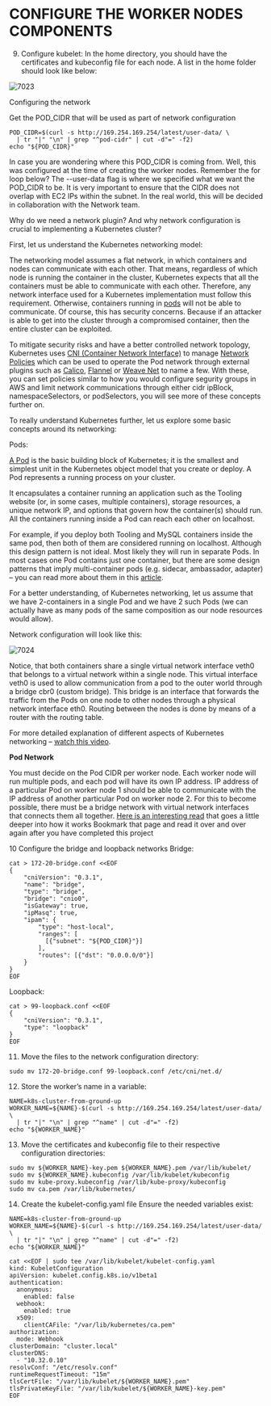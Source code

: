 # CONFIGURE THE WORKER NODES COMPONENTS

9. Configure kubelet:
In the home directory, you should have the certificates and kubeconfig file for each node. A list in the home folder should look like
below:

![7023](https://user-images.githubusercontent.com/85270361/210217585-e9b599af-15aa-4879-a35c-ca4cd5ce98b5.PNG)

Configuring the network

Get the POD_CIDR that will be used as part of network configuration

```
POD_CIDR=$(curl -s http://169.254.169.254/latest/user-data/ \
  | tr "|" "\n" | grep "^pod-cidr" | cut -d"=" -f2)
echo "${POD_CIDR}"
```

In case you are wondering where this POD_CIDR is coming from. Well, this was configured at the time of creating the worker nodes. 
Remember the for loop below? The --user-data flag is where we specified what we want the POD_CIDR to be. It is very important to 
ensure that the CIDR does not overlap with EC2 IPs within the subnet. In the real world, this will be decided in collaboration with
the Network team.

Why do we need a network plugin? And why network configuration is crucial to implementing a Kubernetes cluster?

First, let us understand the Kubernetes networking model:

The networking model assumes a flat network, in which containers and nodes can communicate with each other. That means, regardless 
of which node is running the container in the cluster, Kubernetes expects that all the containers must be able to communicate with
each other. Therefore, any network interface used for a Kubernetes implementation must follow this requirement. Otherwise, containers
running in [pods](https://kubernetes.io/docs/concepts/workloads/pods/) will not be able to communicate. Of course, this has 
security concerns. Because if an attacker is able to get into the cluster through a compromised container, then the entire cluster 
can be exploited.

To mitigate security risks and have a better controlled network topology, Kubernetes uses
[CNI (Container Network Interface)](https://github.com/containernetworking/cni) to manage 
[Network Policies](https://kubernetes.io/docs/concepts/services-networking/network-policies/) which can be used to
operate the Pod network through external plugins such as [Calico](https://projectcalico.docs.tigera.io/about/about-calico), 
[Flannel](https://github.com/flannel-io/flannel#flannel) or [Weave Net](https://www.weave.works/oss/net/) to name a few. With these,
you can set policies similar to how you would configure segurity groups in AWS and limit network communications through either
cidr ipBlock, namespaceSelectors, or podSelectors, you will see more of these concepts further on.

To really understand Kubernetes further, let us explore some basic concepts around its networking:

Pods:

[A Pod](https://kubernetes.io/docs/concepts/workloads/pods/) is the basic building block of Kubernetes; it is the smallest and 
simplest unit in the Kubernetes object model that you create or deploy. A Pod represents a running process on your cluster.

It encapsulates a container running an application such as the Tooling website (or, in some cases, multiple containers), storage 
resources, a unique network IP, and options that govern how the container(s) should run. All the containers running inside a Pod 
can reach each other on localhost.

For example, if you deploy both Tooling and MySQL containers inside the same pod, then both of them are considered running on 
localhost. Although this design pattern is not ideal. Most likely they will run in separate Pods. In most cases one Pod contains
just one container, but there are some design patterns that imply multi-container pods (e.g. sidecar, ambassador, adapter) – you
can read more about them in this [article](https://betterprogramming.pub/understanding-kubernetes-multi-container-pod-patterns-577f74690aee).

For a better understanding, of Kubernetes networking, let us assume that we have 2-containers in a single Pod and we have 2 such
Pods (we can actually have as many pods of the same composition as our node resources would allow).

Network configuration will look like this:

![7024](https://user-images.githubusercontent.com/85270361/210218596-85a1d610-c849-41c3-bf05-c682e1c58846.PNG)


Notice, that both containers share a single virtual network interface veth0 that belongs to a virtual network within a single node.
This virtual interface veth0 is used to allow communication from a pod to the outer world through a bridge cbr0 (custom bridge). 
This bridge is an interface that forwards the traffic from the Pods on one node to other nodes through a physical network interface
eth0. Routing between the nodes is done by means of a router with the routing table.


For more detailed explanation of different aspects of Kubernetes networking – [watch this video](https://www.youtube.com/watch?v=5cNrTU6o3Fw).

**Pod Network**

You must decide on the Pod CIDR per worker node. Each worker node will run multiple pods, and each pod will have its own IP address.
IP address of a particular Pod on worker node 1 should be able to communicate with the IP address of another particular Pod on 
worker node 2. For this to become possible, there must be a bridge network with virtual network interfaces that connects them all
together. [Here is an interesting read](https://www.digitalocean.com/community/tutorials/kubernetes-networking-under-the-hood) that 
goes a little deeper into how it works Bookmark that page and read it over and over again after you have completed this project


10 Configure the bridge and loopback networks
Bridge:

```
cat > 172-20-bridge.conf <<EOF
{
    "cniVersion": "0.3.1",
    "name": "bridge",
    "type": "bridge",
    "bridge": "cnio0",
    "isGateway": true,
    "ipMasq": true,
    "ipam": {
        "type": "host-local",
        "ranges": [
          [{"subnet": "${POD_CIDR}"}]
        ],
        "routes": [{"dst": "0.0.0.0/0"}]
    }
}
EOF
```

Loopback:


```
cat > 99-loopback.conf <<EOF
{
    "cniVersion": "0.3.1",
    "type": "loopback"
}
EOF
```

11. Move the files to the network configuration directory:

```
sudo mv 172-20-bridge.conf 99-loopback.conf /etc/cni/net.d/
```

12. Store the worker’s name in a variable:

```
NAME=k8s-cluster-from-ground-up
WORKER_NAME=${NAME}-$(curl -s http://169.254.169.254/latest/user-data/ \
  | tr "|" "\n" | grep "^name" | cut -d"=" -f2)
echo "${WORKER_NAME}"
```

13. Move the certificates and kubeconfig file to their respective configuration directories:

```
sudo mv ${WORKER_NAME}-key.pem ${WORKER_NAME}.pem /var/lib/kubelet/
sudo mv ${WORKER_NAME}.kubeconfig /var/lib/kubelet/kubeconfig
sudo mv kube-proxy.kubeconfig /var/lib/kube-proxy/kubeconfig
sudo mv ca.pem /var/lib/kubernetes/
```

14. Create the kubelet-config.yaml file
Ensure the needed variables exist:

```
NAME=k8s-cluster-from-ground-up
WORKER_NAME=${NAME}-$(curl -s http://169.254.169.254/latest/user-data/ \
  | tr "|" "\n" | grep "^name" | cut -d"=" -f2)
echo "${WORKER_NAME}"
```

```
cat <<EOF | sudo tee /var/lib/kubelet/kubelet-config.yaml
kind: KubeletConfiguration
apiVersion: kubelet.config.k8s.io/v1beta1
authentication:
  anonymous:
    enabled: false
  webhook:
    enabled: true
  x509:
    clientCAFile: "/var/lib/kubernetes/ca.pem"
authorization:
  mode: Webhook
clusterDomain: "cluster.local"
clusterDNS:
  - "10.32.0.10"
resolvConf: "/etc/resolv.conf"
runtimeRequestTimeout: "15m"
tlsCertFile: "/var/lib/kubelet/${WORKER_NAME}.pem"
tlsPrivateKeyFile: "/var/lib/kubelet/${WORKER_NAME}-key.pem"
EOF
```